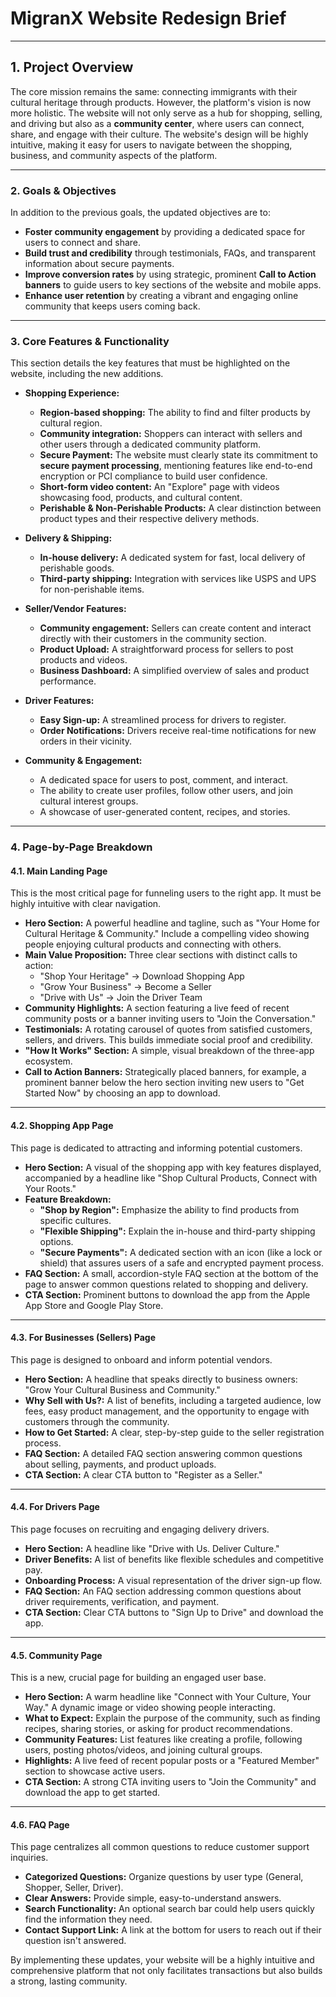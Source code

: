 # MigranX Website Redesign Brief

---

## 1. Project Overview

The core mission remains the same: connecting immigrants with their cultural heritage through products. However, the platform's vision is now more holistic. The website will not only serve as a hub for shopping, selling, and driving but also as a **community center**, where users can connect, share, and engage with their culture. The website's design will be highly intuitive, making it easy for users to navigate between the shopping, business, and community aspects of the platform.

---

### 2. Goals & Objectives

In addition to the previous goals, the updated objectives are to:

- **Foster community engagement** by providing a dedicated space for users to connect and share.
- **Build trust and credibility** through testimonials, FAQs, and transparent information about secure payments.
- **Improve conversion rates** by using strategic, prominent **Call to Action banners** to guide users to key sections of the website and mobile apps.
- **Enhance user retention** by creating a vibrant and engaging online community that keeps users coming back.

---

### 3. Core Features & Functionality

This section details the key features that must be highlighted on the website, including the new additions.

- **Shopping Experience:**

  - **Region-based shopping:** The ability to find and filter products by cultural region.
  - **Community integration:** Shoppers can interact with sellers and other users through a dedicated community platform.
  - **Secure Payment:** The website must clearly state its commitment to **secure payment processing**, mentioning features like end-to-end encryption or PCI compliance to build user confidence.
  - **Short-form video content:** An "Explore" page with videos showcasing food, products, and cultural content.
  - **Perishable & Non-Perishable Products:** A clear distinction between product types and their respective delivery methods.

- **Delivery & Shipping:**

  - **In-house delivery:** A dedicated system for fast, local delivery of perishable goods.
  - **Third-party shipping:** Integration with services like USPS and UPS for non-perishable items.

- **Seller/Vendor Features:**

  - **Community engagement:** Sellers can create content and interact directly with their customers in the community section.
  - **Product Upload:** A straightforward process for sellers to post products and videos.
  - **Business Dashboard:** A simplified overview of sales and product performance.

- **Driver Features:**

  - **Easy Sign-up:** A streamlined process for drivers to register.
  - **Order Notifications:** Drivers receive real-time notifications for new orders in their vicinity.

- **Community & Engagement:**
  - A dedicated space for users to post, comment, and interact.
  - The ability to create user profiles, follow other users, and join cultural interest groups.
  - A showcase of user-generated content, recipes, and stories.

---

### 4. Page-by-Page Breakdown

#### 4.1. Main Landing Page

This is the most critical page for funneling users to the right app. It must be highly intuitive with clear navigation.

- **Hero Section:** A powerful headline and tagline, such as "Your Home for Cultural Heritage & Community." Include a compelling video showing people enjoying cultural products and connecting with others.
- **Main Value Proposition:** Three clear sections with distinct calls to action:
  - "Shop Your Heritage" → Download Shopping App
  - "Grow Your Business" → Become a Seller
  - "Drive with Us" → Join the Driver Team
- **Community Highlights:** A section featuring a live feed of recent community posts or a banner inviting users to "Join the Conversation."
- **Testimonials:** A rotating carousel of quotes from satisfied customers, sellers, and drivers. This builds immediate social proof and credibility.
- **"How It Works" Section:** A simple, visual breakdown of the three-app ecosystem.
- **Call to Action Banners:** Strategically placed banners, for example, a prominent banner below the hero section inviting new users to "Get Started Now" by choosing an app to download.

---

#### 4.2. Shopping App Page

This page is dedicated to attracting and informing potential customers.

- **Hero Section:** A visual of the shopping app with key features displayed, accompanied by a headline like "Shop Cultural Products, Connect with Your Roots."
- **Feature Breakdown:**
  - **"Shop by Region":** Emphasize the ability to find products from specific cultures.
  - **"Flexible Shipping":** Explain the in-house and third-party shipping options.
  - **"Secure Payments":** A dedicated section with an icon (like a lock or shield) that assures users of a safe and encrypted payment process.
- **FAQ Section:** A small, accordion-style FAQ section at the bottom of the page to answer common questions related to shopping and delivery.
- **CTA Section:** Prominent buttons to download the app from the Apple App Store and Google Play Store.

---

#### 4.3. For Businesses (Sellers) Page

This page is designed to onboard and inform potential vendors.

- **Hero Section:** A headline that speaks directly to business owners: "Grow Your Cultural Business and Community."
- **Why Sell with Us?:** A list of benefits, including a targeted audience, low fees, easy product management, and the opportunity to engage with customers through the community.
- **How to Get Started:** A clear, step-by-step guide to the seller registration process.
- **FAQ Section:** A detailed FAQ section answering common questions about selling, payments, and product uploads.
- **CTA Section:** A clear CTA button to "Register as a Seller."

---

#### 4.4. For Drivers Page

This page focuses on recruiting and engaging delivery drivers.

- **Hero Section:** A headline like "Drive with Us. Deliver Culture."
- **Driver Benefits:** A list of benefits like flexible schedules and competitive pay.
- **Onboarding Process:** A visual representation of the driver sign-up flow.
- **FAQ Section:** An FAQ section addressing common questions about driver requirements, verification, and payment.
- **CTA Section:** Clear CTA buttons to "Sign Up to Drive" and download the app.

---

#### 4.5. Community Page

This is a new, crucial page for building an engaged user base.

- **Hero Section:** A warm headline like "Connect with Your Culture, Your Way." A dynamic image or video showing people interacting.
- **What to Expect:** Explain the purpose of the community, such as finding recipes, sharing stories, or asking for product recommendations.
- **Community Features:** List features like creating a profile, following users, posting photos/videos, and joining cultural groups.
- **Highlights:** A live feed of recent popular posts or a "Featured Member" section to showcase active users.
- **CTA Section:** A strong CTA inviting users to "Join the Community" and download the app to get started.

---

#### 4.6. FAQ Page

This page centralizes all common questions to reduce customer support inquiries.

- **Categorized Questions:** Organize questions by user type (General, Shopper, Seller, Driver).
- **Clear Answers:** Provide simple, easy-to-understand answers.
- **Search Functionality:** An optional search bar could help users quickly find the information they need.
- **Contact Support Link:** A link at the bottom for users to reach out if their question isn't answered.

By implementing these updates, your website will be a highly intuitive and comprehensive platform that not only facilitates transactions but also builds a strong, lasting community.
